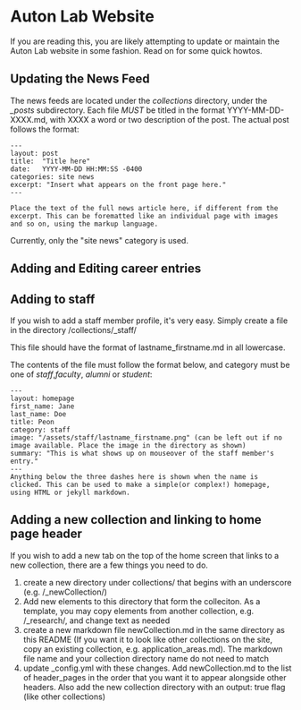 # Auton Lab Website

If you are reading this, you are likely attempting to update or maintain the Auton Lab website in some fashion.  Read on for some quick howtos.

## Updating the News Feed

The news feeds are located under the *collections* directory, under the *_posts* subdirectory. Each file *MUST* be titled in the format YYYY-MM-DD-XXXX.md, with XXXX a word or two description of the post. The actual post follows the format:

```
---
layout: post
title:  "Title here"
date:   YYYY-MM-DD HH:MM:SS -0400
categories: site news
excerpt: "Insert what appears on the front page here."
---

Place the text of the full news article here, if different from the excerpt. This can be forematted like an individual page with images and so on, using the markup language.
```

Currently, only the "site news" category is used.

## Adding and Editing career entries

## Adding to staff

If you wish to add a staff member profile, it's very easy. Simply create a file in the directory /collections/_staff/

This file should have the format of lastname_firstname.md in all lowercase.

The contents of the file must follow the format below, and category must be one of *staff*,*faculty*, *alumni* or *student*:

```
---  
layout: homepage  
first_name: Jane  
last_name: Doe  
title: Peon  
category: staff  
image: "/assets/staff/lastname_firstname.png" (can be left out if no image available. Place the image in the directory as shown)  
summary: "This is what shows up on mouseover of the staff member's entry."  
---  
Anything below the three dashes here is shown when the name is clicked. This can be used to make a simple(or complex!) homepage, using HTML or jekyll markdown.  
```

## Adding a new collection and linking to home page header

If you wish to add a new tab on the top of the home screen that links to a new collection, there are a few things you need to do.

1) create a new directory under collections/ that begins with an underscore (e.g. /_newCollection/)
2) Add new elements to this directory that form the colleciton. As a template, you may copy elements from another collection, e.g. /_research/, and change text as needed
3) create a new markdown file newCollection.md in the same directory as this README (If you want it to look like other collections on the site, copy an existing collection, e.g. application_areas.md).  The markdown file name and your collection directory name do not need to match
4) update _config.yml with these changes. Add newCollection.md to the list of header_pages in the order that you want it to appear alongside other headers.  Also add the new collection directory with an output: true flag (like other collections)
